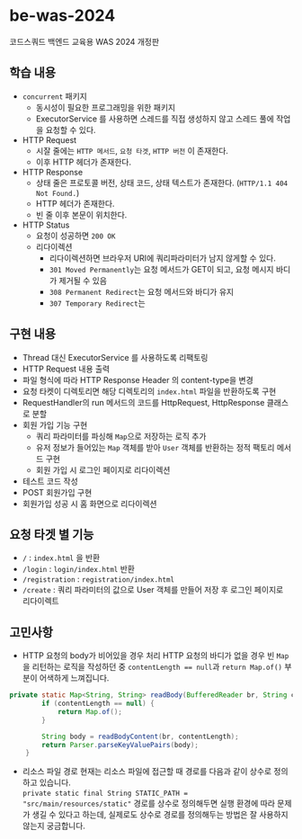 # be-was-2024
코드스쿼드 백엔드 교육용 WAS 2024 개정판

## 학습 내용
- `concurrent` 패키지
  - 동시성이 필요한 프로그래밍을 위한 패키지
  - ExecutorService 를 사용하면 스레드를 직접 생성하지 않고 스레드 풀에 작업을 요청할 수 있다.
- HTTP Request
  - 시잘 줄에는 `HTTP 메서드`, `요청 타겟`, `HTTP 버전` 이 존재한다.
  - 이후 HTTP 헤더가 존재한다.
- HTTP Response
  - 상태 줄은 프로토콜 버전, 상태 코드, 상태 텍스트가 존재한다. (`HTTP/1.1 404 Not Found.`)
  - HTTP 헤더가 존재한다.
  - 빈 줄 이후 본문이 위치한다.
- HTTP Status
  - 요청이 성공하면 `200 OK`
  - 리다이렉션
    - 리다이렉션하면 브라우저 URI에 쿼리파라미터가 남지 않게할 수 있다. 
    - `301 Moved Permanently`는 요청 메서드가 GET이 되고, 요청 메시지 바디가 제거될 수 있음
    - `308 Permanent Redirect`는 요청 메서드와 바디가 유지
    - `307 Temporary Redirect`는 

## 구현 내용
- Thread 대신 ExecutorService 를 사용하도록 리팩토링
- HTTP Request 내용 출력
- 파일 형식에 따라 HTTP Response Header 의 content-type을 변경
- 요청 타켓이 디렉토리면 해당 디렉토리의 `index.html` 파일을 반환하도록 구현
- RequestHandler의 run 메서드의 코드를 HttpRequest, HttpResponse 클래스로 분할
- 회원 가입 기능 구현
  - 쿼리 파라미터를 파싱해 `Map`으로 저장하는 로직 추가
  - 유저 정보가 들어있는 `Map` 객체를 받아 `User` 객체를 반환하는 정적 팩토리 메서드 구현  
  - 회원 가입 시 로그인 페이지로 리다이렉션
- 테스트 코드 작성
- POST 회원가입 구현
- 회원가입 성공 시 홈 화면으로 리다이렉션  

## 요청 타겟 별 기능
- `/` : `index.html` 을 반환
- `/login` : `login/index.html` 반환
- `/registration` : `registration/index.html`
- `/create` : 쿼리 파라미터의 값으로 User 객체를 만들어 저장 후 로그인 페이지로 리다이렉트


## 고민사항
- HTTP 요청의 body가 비어있을 경우 처리
HTTP 요청의 바디가 없을 경우 빈 `Map`을 리턴하는 로직을 작성하던 중 `contentLength == null`과 `return Map.of()` 부분이 어색하게 느껴집니다.  
```java
private static Map<String, String> readBody(BufferedReader br, String contentLength) throws IOException {
        if (contentLength == null) {
            return Map.of();
        }

        String body = readBodyContent(br, contentLength);
        return Parser.parseKeyValuePairs(body);
    }
```

- 리소스 파일 경로
현재는 리소스 파일에 접근할 때 경로를 다음과 같이 상수로 정의하고 있습니다.  
`private static final String STATIC_PATH = "src/main/resources/static"`
경로를 상수로 정의해두면 실행 환경에 따라 문제가 생길 수 있다고 하는데, 실제로도 상수로 경로를 정의해두는 방법은 잘 사용하지 않는지 궁금합니다.